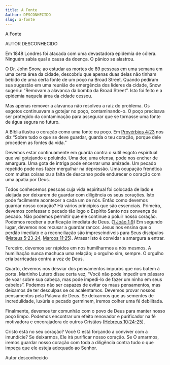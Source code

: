 ```yaml
---
title: A Fonte
Author: DESCONHECIDO
slug: a-fonte
---
```


A Fonte

AUTOR DESCONHECIDO

Em 1848 Londres foi atacada com uma devastadora epidemia de cólera. Ninguém sabia qual a causa da doença. O pânico se alastrou.

O Dr. John Snow, ao estudar as mortes de 89 pessoas em uma semana em uma certa área da cidade, descobriu que apenas duas delas não tinham bebido de uma certa fonte de um poço na Broad Street. Quando pediram sua sugestão em uma reunião de emergência dos líderes da cidade, Snow sugeriu: “Removam a alavanca da bomba da Broad Street”. Isto foi feito e a epidemia naquela área da cidade cessou.

Mas apenas remover a alavanca não resolveu a raiz do problema. Os esgotos continuavam a gotejar no poço, contaminando-o. O poço precisava ser protegido da contaminação para assegurar que se tornasse uma fonte de água segura no futuro.

A Bíblia ilustra o coração como uma fonte ou poço. Em [Provérbios 4:23](http://mysword.info/b?r=Pro_4:23) nos diz “Sobre tudo o que se deve guardar, guarda o teu coração, porque dele procedem as fontes da vida.”

Devemos estar continuamente em guarda contra o sutil esgoto espiritual que vai gotejando e poluindo. Uma dor, uma ofensa, pode nos encher de amargura. Uma gota de intriga pode encerrar uma amizade. Um pecado repetido pode nos fazer mergulhar na depressão. Uma ocupação frenética com muitas coisas ou a falta de descanso pode endurecer o coração com uma apatia por Deus.

Todos conhecemos pessoas cuja vida espiritual foi colocada de lado e aleijada por deixarem de guardar com diligência os seus corações. Isto pode facilmente acontecer a cada um de nós. Então como devemos guardar nosso coração? Há vários princípios que são essenciais. Primeiro, devemos confessar o pecado tão logo o Espírito Santo nos convença de pecado. Não podemos permitir que ele continue a poluir nosso coração. Podemos receber a purificação imediata de Deus. ([1 João 1:9](http://mysword.info/b?r=1Jo_1:9)) Em segundo lugar, devemos nos recusar a guardar rancor. Jesus nos ensina que o perdão imediato e a reconciliação são imprescindíveis para Seus discípulos ([Mateus 5:23-24](http://mysword.info/b?r=Mat_5:23-24), [Marcos 11:25](http://mysword.info/b?r=Mar_11:25)). Atrasar isto é convidar a amargura a entrar.

Terceiro, devemos ser rápidos em nos humilharmos a nós mesmos. A humilhação nunca machuca uma relação; o orgulho sim, sempre. O orgulho cria barricadas contra a voz de Deus.

Quarto, devemos nos desviar dos pensamentos impuros que nos batem à porta. Martinho Lutero disse certa vez, “Você não pode impedir um pássaro de voar sobre sua cabeça, mas pode impedi-lo de fazer um ninho em seus cabelos”. Podemos não ser capazes de evitar os maus pensamentos, mas deixamos de ter desculpas se os acalentamos. Devemos provar nossos pensamentos pela Palavra de Deus. Se deixarmos que as sementes de incredulidade, luxúria e pecado germinem, iremos colher uma fé debilitada.

Finalmente, devemos ter comunhão com o povo de Deus para manter nosso poço limpo. Podemos encontrar um efeito renovador e purificador na fé motivadora e encorajadora de outros Cristãos ([Hebreus 10:24-25](http://mysword.info/b?r=Heb_10:24-25)).

Cristo está no seu coração? Você O está forçando a conviver com a imundície? Se deixarmos, Ele irá purificar nosso coração. Se O amarmos, iremos guardar nosso coração com toda a diligência contra tudo o que impeça que ele esteja adequado ao Senhor.

Autor desconhecido